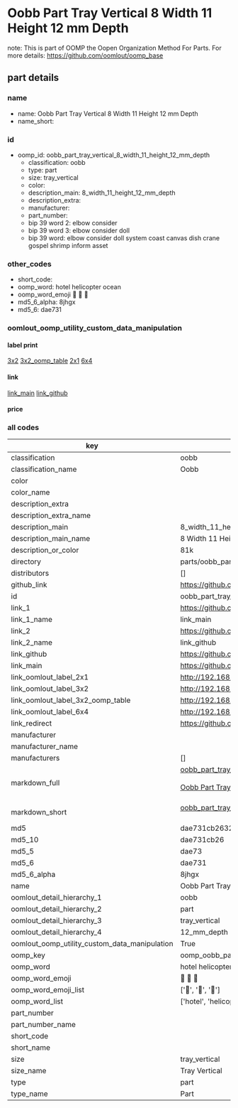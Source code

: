 # Oobb Part Tray Vertical 8 Width 11 Height 12 mm Depth  

note: This is part of OOMP the Oopen Organization Method For Parts. For more details: https://github.com/oomlout/oomp_base

##  part details
  







### name
* name: Oobb Part Tray Vertical 8 Width 11 Height 12 mm Depth
* name_short: 
### id
* oomp_id: oobb_part_tray_vertical_8_width_11_height_12_mm_depth
  * classification: oobb
  * type: part
  * size: tray_vertical
  * color: 
  * description_main: 8_width_11_height_12_mm_depth
  * description_extra: 
  * manufacturer: 
  * part_number: 
  * bip 39 word 2: elbow consider
  * bip 39 word 3: elbow consider doll
  * bip 39 word: elbow consider doll system coast canvas dish crane gospel shrimp inform asset

### other_codes
* short_code: 
* oomp_word: hotel helicopter ocean
* oomp_word_emoji :hotel: :helicopter: :ocean:
* md5_6_alpha: 8jhgx
* md5_6: dae731






### oomlout_oomp_utility_custom_data_manipulation
#### label print
[3x2](http://192.168.1.245:1112/?label=oomp%208jhgx)
[3x2_oomp_table](http://192.168.1.108:1112/?label=oomp%208jhgx)
[2x1](http://192.168.1.242:1112/?label=oomp%208jhgx)
[6x4](http://192.168.1.55:1112/?label=oomp%208jhgx)    

#### link

[link_main](https://github.com/oomlout/oomlout_oomp_version_1_messy/tree/main/parts/oobb_part_tray_vertical_8_width_11_height_12_mm_depth) [link_github](https://github.com/oomlout/oomlout_oomp_version_1_messy/tree/main/parts/oobb_part_tray_vertical_8_width_11_height_12_mm_depth)                             

#### price







### all codes 
| key | value |  
| --- | --- |  
| classification | oobb |  
| classification_name | Oobb |  
| color |  |  
| color_name |  |  
| description_extra |  |  
| description_extra_name |  |  
| description_main | 8_width_11_height_12_mm_depth |  
| description_main_name | 8 Width 11 Height 12 mm Depth |  
| description_or_color | 81k |  
| directory | parts/oobb_part_tray_vertical_8_width_11_height_12_mm_depth |  
| distributors | [] |  
| github_link | https://github.com/oomlout/oomlout_oomp_part_src/tree/main/parts/oobb_part_tray_vertical_8_width_11_height_12_mm_depth |  
| id | oobb_part_tray_vertical_8_width_11_height_12_mm_depth |  
| link_1 | https://github.com/oomlout/oomlout_oomp_version_1_messy/tree/main/parts/oobb_part_tray_vertical_8_width_11_height_12_mm_depth |  
| link_1_name | link_main |  
| link_2 | https://github.com/oomlout/oomlout_oomp_version_1_messy/tree/main/parts/oobb_part_tray_vertical_8_width_11_height_12_mm_depth |  
| link_2_name | link_github |  
| link_github | https://github.com/oomlout/oomlout_oomp_version_1_messy/tree/main/parts/oobb_part_tray_vertical_8_width_11_height_12_mm_depth |  
| link_main | https://github.com/oomlout/oomlout_oomp_version_1_messy/tree/main/parts/oobb_part_tray_vertical_8_width_11_height_12_mm_depth |  
| link_oomlout_label_2x1 | http://192.168.1.242:1112/?label=oomp%208jhgx |  
| link_oomlout_label_3x2 | http://192.168.1.245:1112/?label=oomp%208jhgx |  
| link_oomlout_label_3x2_oomp_table | http://192.168.1.108:1112/?label=oomp%208jhgx |  
| link_oomlout_label_6x4 | http://192.168.1.55:1112/?label=oomp%208jhgx |  
| link_redirect | https://github.com/oomlout/oomlout_oomp_version_1_messy/tree/main/parts/oobb_part_tray_vertical_8_width_11_height_12_mm_depth |  
| manufacturer |  |  
| manufacturer_name |  |  
| manufacturers | [] |  
| markdown_full | [oobb_part_tray_vertical_8_width_11_height_12_mm_depth](none)<br>[](none)<br>[Oobb Part Tray Vertical 8 Width 11 Height 12 Mm Depth](none)<br><br> |  
| markdown_short | [oobb_part_tray_vertical_8_width_11_height_12_mm_depth](none)<br><br> |  
| md5 | dae731cb263247e486966dcc814bd239 |  
| md5_10 | dae731cb26 |  
| md5_5 | dae73 |  
| md5_6 | dae731 |  
| md5_6_alpha | 8jhgx |  
| name | Oobb Part Tray Vertical 8 Width 11 Height 12 mm Depth |  
| oomlout_detail_hierarchy_1 | oobb |  
| oomlout_detail_hierarchy_2 | part |  
| oomlout_detail_hierarchy_3 | tray_vertical |  
| oomlout_detail_hierarchy_4 | 12_mm_depth |  
| oomlout_oomp_utility_custom_data_manipulation | True |  
| oomp_key | oomp_oobb_part_tray_vertical_8_width_11_height_12_mm_depth |  
| oomp_word | hotel helicopter ocean |  
| oomp_word_emoji | :hotel: :helicopter: :ocean: |  
| oomp_word_emoji_list | [':hotel:', ':helicopter:', ':ocean:'] |  
| oomp_word_list | ['hotel', 'helicopter', 'ocean'] |  
| part_number |  |  
| part_number_name |  |  
| short_code |  |  
| short_name |  |  
| size | tray_vertical |  
| size_name | Tray Vertical |  
| type | part |  
| type_name | Part |  
